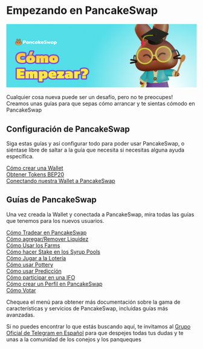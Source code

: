 # Empezando en PancakeSwap

![](../.gitbook/assets/como-empezar.png)

Cualquier cosa nueva puede ser un desafío, pero no te preocupes! Creamos unas guías para que sepas cómo arrancar y te sientas cómodo en PancakeSwap

## Configuración de PancakeSwap

Siga estas guías y así configurar todo para poder usar PancakeSwap, o siéntase libre de saltar a la guía que necesita si necesitas alguna ayuda específica.

[Cómo crear una Wallet](https://docs.pancakeswap.finance/get-started/wallet-guide)\
[Obtener Tokens BEP20](https://docs.pancakeswap.finance/get-started/bep20-guide)\
[Conectando nuestra Wallet a PancakeSwap](https://docs.pancakeswap.finance/get-started/connection-guide)

## Guías de PancakeSwap

Una vez creada la Wallet y conectada a PancakeSwap, mira todas las guías que tenemos para los nuevos usuarios.

[Cómo Tradear en PancakeSwap](https://docs.pancakeswap.finance/v/espanol/productos/pancakeswap-exchange)\
[Cómo agregar/Remover Liquidez\
](https://docs.pancakeswap.finance/v/espanol/productos/pancakeswap-exchange/anadir-remover-liquidez)[Cómo Usar los Farms\
](https://docs.pancakeswap.finance/v/espanol/productos/yield-farming/como-usar-yield-farm-en-pancakeswap)[Cómo hacer Stake en los Syrup Pools\
](https://docs.pancakeswap.finance/v/espanol/productos/syrup-pools/como-hacer-el-stake-en-los-syrup-pools)[Cómo Jugar a la Lotería](../productos/lottery/)\
[Cómo usar Pottery](../productos/pottery/)\
[Cómo usar Predicción\
](https://docs.pancakeswap.finance/v/espanol/productos/prediccion)[Cómo participar en una IFO\
](https://docs.pancakeswap.finance/v/espanol/productos/ifo-initial-farm-offering)[Cómo crear un Perfil en PancakeSwap\
](https://docs.pancakeswap.finance/v/espanol/productos/perfil-nft-en-pancakeswap)[Cómo Votar](https://docs.pancakeswap.finance/v/espanol/productos/voting)

Chequea el menú para obtener más documentación sobre la gama de características y servicios de PancakeSwap, incluidas guías más avanzadas.

Si no puedes encontrar lo que estás buscando aquí, te invitamos al [Grupo Oficial de Telegram en Español](https://t.me/PancakeSwapEs) para que despejes todas tus dudas y te unas a la comunidad de los conejos y los panqueques
